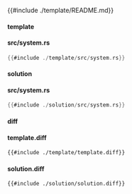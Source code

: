 
{{#include ./template/README.md}}

<!-- slide:break -->

<!-- tabs:start -->

#### **template**

<!-- tabs:start -->

#### **<span class="file-template file-modified">src/system.rs</span>**

```rust
{{#include ./template/src/system.rs}}
```



<!-- tabs:end -->

#### **solution**

<!-- tabs:start -->

#### **<span class="file-solution file-modified">src/system.rs</span>**

```rust
{{#include ./solution/src/system.rs}}
```



<!-- tabs:end -->

#### **diff**

<!-- tabs:start -->

#### **template.diff**

```diff
{{#include ./template/template.diff}}
```

#### **solution.diff**

```diff
{{#include ./solution/solution.diff}}
```



<!-- tabs:end -->

<!-- tabs:end -->
